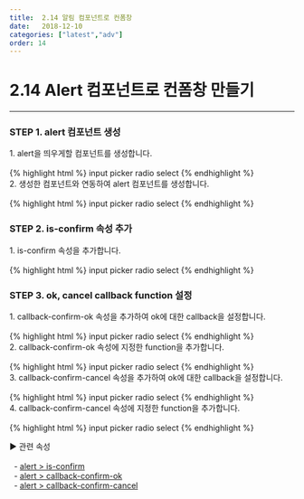 ```yaml
---
title:  2.14 알림 컴포넌트로 컨폼창
date:   2018-12-10
categories: ["latest","adv"]
order: 14
---
```


2.14 Alert 컴포넌트로 컨폼창 만들기
===

---

### STEP 1. alert 컴포넌트 생성
<div>1. alert을 띄우게할 컴포넌트를 생성합니다.</div>
<br>
{% highlight html %}
<sbux-select id="sbIdx" name="sbName" uitype="single">
    <option-item value="value">input</option-item>
    <option-item value="value">picker</option-item>
    <option-item value="value">radio</option-item>
    <option-item value="value">select</option-item>
</sbux-select>
{% endhighlight %}

<div>2. 생성한 컴포넌트와 연동하여 alert 컴포넌트를 생성합니다.</div>
<br>
{% highlight html %}
<sbux-select id="sbIdx" name="sbName" uitype="single">
    <option-item value="value">input</option-item>
    <option-item value="value">picker</option-item>
    <option-item value="value">radio</option-item>
    <option-item value="value">select</option-item>
</sbux-select>
<sbux-alert id="sbIdx1_1" name="sbTagNm1_1" uitype="alert" switch-name="sbName"
            case-array="{iValue,,input을 선택하셨습니다.,}^
                        {pValue,,picker를 선택하셨습니다.,}^
                        {rValue,,radio를 선택하셨습니다.,}^
                        {sValue,,select를 선택하셨습니다.,}">
</sbux-alert>
{% endhighlight %}

### STEP 2. is-confirm 속성 추가
<div>1. is-confirm 속성을 추가합니다.</div>
<br>
{% highlight html %}
<sbux-select id="sbIdx" name="sbName" uitype="single">
    <option-item value="value">input</option-item>
    <option-item value="value">picker</option-item>
    <option-item value="value">radio</option-item>
    <option-item value="value">select</option-item>
</sbux-select>
<sbux-alert id="sbIdx1_1" name="sbTagNm1_1" uitype="alert" switch-name="sbName"
            case-array="{iValue,,input을 선택하셨습니다.,}^
                        {pValue,,picker를 선택하셨습니다.,}^
                        {rValue,,radio를 선택하셨습니다.,}^
                        {sValue,,select를 선택하셨습니다.,}"
            is-confirm="true">
</sbux-alert>
{% endhighlight %}

### STEP 3. ok, cancel callback function 설정
<div>1. callback-confirm-ok 속성을 추가하여 ok에 대한 callback을 설정합니다.</div>
<br>
{% highlight html %}
<sbux-select id="sbIdx" name="sbName" uitype="single">
    <option-item value="value">input</option-item>
    <option-item value="value">picker</option-item>
    <option-item value="value">radio</option-item>
    <option-item value="value">select</option-item>
</sbux-select>
<sbux-alert id="sbIdx1_1" name="sbTagNm1_1" uitype="alert" switch-name="sbName"
            case-array="{iValue,,input을 선택하셨습니다.,}^
                        {pValue,,picker를 선택하셨습니다.,}^
                        {rValue,,radio를 선택하셨습니다.,}^
                        {sValue,,select를 선택하셨습니다.,}"
            is-confirm="true"
            callback-confirm-ok="okCallback">
</sbux-alert>
{% endhighlight %}

<div>2. callback-confirm-ok 속성에 지정한 function을 추가합니다.</div>
<br>
{% highlight html %}
<script>
    function okCallback(){
        alert('확인');
    }
</script>
<sbux-select id="sbIdx" name="sbName" uitype="single">
    <option-item value="value">input</option-item>
    <option-item value="value">picker</option-item>
    <option-item value="value">radio</option-item>
    <option-item value="value">select</option-item>
</sbux-select>
<sbux-alert id="sbIdx1_1" name="sbTagNm1_1" uitype="alert" switch-name="sbName"
            case-array="{iValue,,input을 선택하셨습니다.,}^
                        {pValue,,picker를 선택하셨습니다.,}^
                        {rValue,,radio를 선택하셨습니다.,}^
                        {sValue,,select를 선택하셨습니다.,}"
            is-confirm="true"
            callback-confirm-ok="okCallback">
</sbux-alert>
{% endhighlight %}

<div>3. callback-confirm-cancel 속성을 추가하여 ok에 대한 callback을 설정합니다.</div>
<br>
{% highlight html %}
<script>
    function okCallback(){
        alert('확인');
    }
</script>
<sbux-select id="sbIdx" name="sbName" uitype="single">
    <option-item value="value">input</option-item>
    <option-item value="value">picker</option-item>
    <option-item value="value">radio</option-item>
    <option-item value="value">select</option-item>
</sbux-select>
<sbux-alert id="sbIdx1_1" name="sbTagNm1_1" uitype="alert" switch-name="sbName"
            case-array="{iValue,,input을 선택하셨습니다.,}^
                        {pValue,,picker를 선택하셨습니다.,}^
                        {rValue,,radio를 선택하셨습니다.,}^
                        {sValue,,select를 선택하셨습니다.,}"
            is-confirm="true"
            callback-confirm-ok="okCallback"
            callback-confirm-cancel="cancelCallback">
</sbux-alert>
{% endhighlight %}

<div>4. callback-confirm-cancel 속성에 지정한 function을 추가합니다.</div>
<br>
{% highlight html %}
<script>
    function okCallback(){
        alert('확인');
    }
    function cancelCallback(){
        alert('취소');
    }
</script>
<sbux-select id="sbIdx" name="sbName" uitype="single">
    <option-item value="value">input</option-item>
    <option-item value="value">picker</option-item>
    <option-item value="value">radio</option-item>
    <option-item value="value">select</option-item>
</sbux-select>
<sbux-alert id="sbIdx1_1" name="sbTagNm1_1" uitype="alert" switch-name="sbName"
            case-array="{iValue,,input을 선택하셨습니다.,}^
                        {pValue,,picker를 선택하셨습니다.,}^
                        {rValue,,radio를 선택하셨습니다.,}^
                        {sValue,,select를 선택하셨습니다.,}"
            is-confirm="true"
            callback-confirm-ok="okCallback"
            callback-confirm-cancel="cancelCallback">
</sbux-alert>
{% endhighlight %}

<sbux-tabs id="explainTab" name="explainTab" uitype="normal" title-target-id-array="exTab1" 
           title-text-array="설명">
</sbux-tabs>
<div class="tab-content">
    <div id="exTab1">
        ▶ 관련 속성<br><br>
        &nbsp;&nbsp;- <a href="https://softbowllab.github.io/sbux/attribute/latest/alert.isconfirm#alert" target="_blank">alert > is-confirm</a><br>
        &nbsp;&nbsp;- <a href="https://softbowllab.github.io/sbux/attribute/latest/alert.callbackconfirmok#alert" target="_blank">alert > callback-confirm-ok</a><br>
        &nbsp;&nbsp;- <a href="https://softbowllab.github.io/sbux/attribute/latest/alert.callbackconfirmcancel#alert" target="_blank">alert > callback-confirm-cancel</a><br>
    </div>
</div>